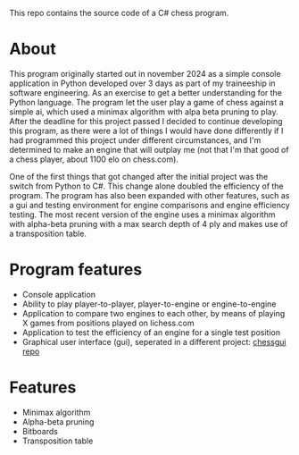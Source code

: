 This repo contains the source code of a C# chess program.

# About
This program originally started out in november 2024 as a simple console application in Python developed over 3 days as part of my traineeship in software engineering. As an exercise to get a better understanding for the Python language. The program let the user play a game of chess against a simple ai, which used a minimax
algorithm with alpa beta pruning to play. After the deadline for this project passed I decided to continue developing this program, as there were a lot of things I would have done differently if I had programmed this project under different circumstances, and I'm determined
to make an engine that will outplay me (not that I'm that good of a chess player, about 1100 elo on chess.com).

One of the first things that got changed after the initial project was the switch from Python to C#. This change alone doubled the efficiency of the program. The program has also been expanded with other features, such as a gui and testing environment for engine comparisons
and engine efficiency testing. The most recent version of the engine uses a minimax algorithm with alpha-beta pruning with a max search depth of 4 ply and makes use of a transposition table.

# Program features
- Console application
- Ability to play player-to-player, player-to-engine or engine-to-engine
- Application to compare two engines to each other, by means of playing X games from positions played on lichess.com
- Application to test the efficiency of an engine for a single test position
- Graphical user interface (gui), seperated in a different project: [chessgui repo](https://github.com/Xilobone/chessgui)

# Features
- Minimax algorithm
- Alpha-beta pruning
- Bitboards
- Transposition table
